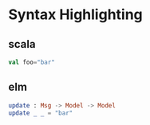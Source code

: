 # Syntax Highlighting

## scala
```scala
val foo="bar"
```

## elm
```elm
update : Msg -> Model -> Model
update _ _ = "bar"
```

